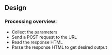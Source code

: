 ## Design

### Processing overview:
- Collect the parameters
- Send a POST request to the URL
- Read the response HTML
- Parse the response HTML to get desired output
